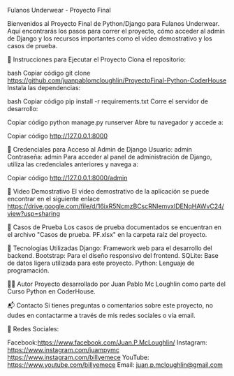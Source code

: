 Fulanos Underwear - Proyecto Final

Bienvenidos al Proyecto Final de Python/Django para Fulanos Underwear. Aquí encontrarás los pasos para correr el proyecto, cómo acceder al admin de Django y los recursos importantes como el video demostrativo y los casos de prueba.

🚀 Instrucciones para Ejecutar el Proyecto
Clona el repositorio:

bash
Copiar código
git clone https://github.com/juanpablomcloughlin/ProyectoFinal-Python-CoderHouse
Instala las dependencias:

bash
Copiar código
pip install -r requirements.txt
Corre el servidor de desarrollo:

Copiar código
python manage.py runserver
Abre tu navegador y accede a:

Copiar código
http://127.0.0.1:8000

🔑 Credenciales para Acceso al Admin de Django
Usuario: admin
Contraseña: admin
Para acceder al panel de administración de Django, utiliza las credenciales anteriores y navega a:

Copiar código
http://127.0.0.1:8000/admin

🎥 Video Demostrativo
El video demostrativo de la aplicación se puede encontrar en el siguiente enlace https://drive.google.com/file/d/16ixR5NcmzBCscRNlemvxIDENqHAWvC24/view?usp=sharing

🧪 Casos de Prueba
Los casos de prueba documentados se encuentran en el archivo "Casos de prueba. PF.xlsx" en la carpeta raíz del proyecto.

📄 Tecnologías Utilizadas
Django: Framework web para el desarrollo del backend.
Bootstrap: Para el diseño responsivo del frontend.
SQLite: Base de datos ligera utilizada para este proyecto.
Python: Lenguaje de programación.

👨‍💻 Autor
Proyecto desarrollado por Juan Pablo Mc Loughlin como parte del Curso Python en CoderHouse.

📬 Contacto
Si tienes preguntas o comentarios sobre este proyecto, no dudes en contactarme a través de mis redes sociales o vía email.

🔗 Redes Sociales:

Facebook:https://www.facebook.com/Juan.P.McLoughlin/
Instagram: https://www.instagram.com/juampymc
           https://www.instagram.com/billyemece
YouTube: https://www.youtube.com/billyemece
Email: juan.p.mcloughlin@gmail.com


